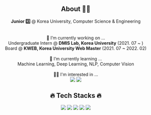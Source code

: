 <div align="center">
<!--   <h2> "I'll be Deep Learning Research Scientist!" </h2> -->
  <h2> About 🤷‍♂️</h2>
  <b>Junior 3️⃣</b> @ Korea University, Computer Science & Engineering<br><br>
  
  🔭 I’m currently working on ...<br>
  Undergraduate Intern @ **DMIS Lab, Korea University** (2021. 07 ~ )<br>
  Board @ **KWEB, Korea University Web Master** (2021. 07 ~ 2022. 02)<br><br>
  🌱 I’m currently learning ...<br>
  Machine Learning, Deep Learning, NLP, Computer Vision<br><br>
  🧑‍💻 I'm interested in ...<br>
  <img src="https://img.shields.io/badge/Multimodal-lightgrey?style=flat"/> <img src="https://img.shields.io/badge/BioNLP-lightgrey?style=flat"/>
  <h2>🔥 Tech Stacks 🔥</h2>
  <img src="https://img.shields.io/badge/PyTorch-lightgrey?style=flat&logo=PyTorch&logoColor=EE4C2C"/> <img src="https://img.shields.io/badge/Python-lightgrey?style=flat&logo=Python&logoColor=3776AB"/> <img src="https://img.shields.io/badge/TensorFlow-lightgrey?style=flat&logo=TensorFlow&logoColor=FF6F00"/> <img src="https://img.shields.io/badge/scikitlearn-lightgrey?style=flat&logo=scikit-learn&logoColor=F7931E"/> <img src="https://img.shields.io/badge/Django-lightgrey?style=flat&logo=Django&logoColor=092E20"/>
</div>

